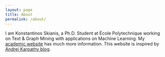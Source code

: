 ```yaml
---
layout: page
title: About
permalink: /about/
---
```


I am Konstantinos Skianis, a Ph.D. Student at École Polytechnique working on Text & Graph Mining with applications on Machine Learning. My [academic website](http://www.lix.polytechnique.fr/~kskianis/) has much more information. This website is inspired by [Andrej Karpathy blog](http://karpathy.github.io/).